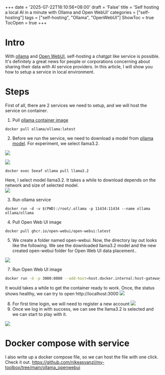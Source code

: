 +++
date = '2025-07-22T16:10:56+08:00'
draft = 'False'
title = 'Self hosting a local AI in a minute with Ollama and Open WebUI'
categories = ["self-hosting"]
tags = ["self-hosting", "Ollama", "OpenWebUI"]
ShowToc = true
TocOpen = true
+++

# Intro

With [ollama](https://ollama.com/) and [Open WebUI](https://github.com/open-webui/open-webui), self-hosting a chatgpt like service is possible. It's definitely a great news for people or corporations concerning about sharing their data with AI service providers.
In this article, I will show you how to setup a service in local environment.

# Steps

First of all, there are 2 services we need to setup, and we will host the service on container.

1. Pull [ollama container image](https://hub.docker.com/r/ollama/ollama)

```bash=
docker pull ollama/ollama:latest
```

2. Before we run the service, we need to download a model from [ollama model](https://ollama.com/models). For experiment, we select llama3.2.

![](https://i.imgur.com/iwluBge.png)

![](https://i.imgur.com/lnBbjDQ.png)

```bash=
docker exec 5eeaf ollama pull llama3.2
```

Here, I select model llama3.2. It takes a while to download depends on the network and size of selected model.  
![](https://i.imgur.com/DfxrHZv.png)

3. Run ollama service

```bash=
docker run -d -v $(PWD):/root/.ollama -p 11434:11434 --name ollama ollama/ollama
```

4. Pull Open Web UI image

```bash=
docker pull ghcr.io/open-webui/open-webui:latest
```

5. We create a folder named open-webui. Now, the directory lay out looks like the following.
   We see the downloaded llama3.2 model and the new created open-webui folder for Open Web UI data placement..

![](https://i.imgur.com/OBRCjpR.png)

7. Run Open Web UI image

```bash
docker run -d -p 3000:8080 --add-host=host.docker.internal:host-gateway -v ./open-webui:/app/backend/data --name open-webui --restart always ghcr.io/open-webui/open-webui:main
```

It would takes a while to get the container ready to work. Once, the status shows healthy, we can try to open http://localhost:3000
![](https://i.imgur.com/Z1FnT1m.png)

8. For first time login, we will need to register a new account
   ![](https://i.imgur.com/iA3YErw.png)
9. Once we log in with success, we can see the llama3.2 is selected and we can start to play with it.

![](https://i.imgur.com/WJLODOh.png)

# Docker compose with service

I also write up a docker compose file, so we can host the file with one click. Check it out.
https://github.com/nikeasyanzi/my-toolbox/tree/main/ollama_openwebui
